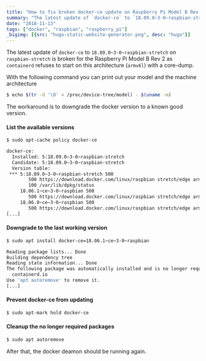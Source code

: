 ```yaml
---
title: "How to fix broken docker-ce update on Raspberry Pi Model B Rev 2"
summary: "The latest update of `docker-ce` to `18.09.0~3-0~raspbian-stretch` on `raspbian-stretch` is broken for the Raspberry Pi Model B Rev 2 as `containerd` refuses to start on this architecture (`armv6l`) with a core-dump."
date: "2018-11-13"
tags: ["docker", "raspbian", "raspberry_pi"]
_bigimg: [{src: "hugo-static-website-generator.png", desc: "hugo"}]
---
```


The latest update of `docker-ce` to `18.09.0~3-0~raspbian-stretch` on `raspbian-stretch`
is broken for the Raspberry Pi Model B Rev 2 as `containerd` refuses to start on this
architecture (`armv6l`) with a core-dump.

With the following command you can print out your model and the machine architecture
```sh
$ echo $(tr -d '\0' < /proc/device-tree/model) - $(uname -m)
```

The workaround is to downgrade the docker version to a known good version.

#### List the available versions
```sh
$ sudo apt-cache policy docker-ce
```
```sh
docker-ce:
  Installed: 5:18.09.0~3-0~raspbian-stretch
  Candidate: 5:18.09.0~3-0~raspbian-stretch
  Version table:
 *** 5:18.09.0~3-0~raspbian-stretch 500
        500 https://download.docker.com/linux/raspbian stretch/edge armhf Packages
        100 /var/lib/dpkg/status
     18.06.1~ce~3-0~raspbian 500
        500 https://download.docker.com/linux/raspbian stretch/edge armhf Packages
     18.06.0~ce~3-0~raspbian 500
        500 https://download.docker.com/linux/raspbian stretch/edge armhf Packages
[...]
```

#### Downgrade to the last working version
```sh
$ sudo apt install docker-ce=18.06.1~ce~3-0~raspbian
```
```sh
Reading package lists... Done
Building dependency tree
Reading state information... Done
The following package was automatically installed and is no longer required:
  containerd.io
Use 'apt autoremove' to remove it.
[...]
```
#### Prevent docker-ce from updating
```sh
$ sudo apt-mark hold docker-ce
```

#### Cleanup the no longer required packages
```sh
$ sudo apt autoremove
```

After that, the docker deamon should be running again.
